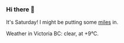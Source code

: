 ### Hi there :wave:

It's Saturday! I might be putting some [miles](https://www.strava.com/athletes/889963) in.

Weather in Victoria BC: clear, at +9°C.
